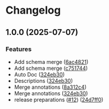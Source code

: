 # Changelog

## 1.0.0 (2025-07-07)


### Features

* Add schema merge ([6ac4821](https://github.com/albert-io/optimal/commit/6ac482171c29eb6a4ed9e3ac6edb56c78f179e4e))
* Add schema merge ([c751744](https://github.com/albert-io/optimal/commit/c75174496a51695eeb079b0702669f9767a7fff0))
* Auto Doc ([324eb30](https://github.com/albert-io/optimal/commit/324eb305f8e1a562c33e0855713846060fa20596))
* Descriptions ([324eb30](https://github.com/albert-io/optimal/commit/324eb305f8e1a562c33e0855713846060fa20596))
* Merge annotations ([8a312c4](https://github.com/albert-io/optimal/commit/8a312c4aefd2e75d90a1f82a512396e68c21b8ab))
* Merge annotations ([324eb30](https://github.com/albert-io/optimal/commit/324eb305f8e1a562c33e0855713846060fa20596))
* release preparations ([#12](https://github.com/albert-io/optimal/issues/12)) ([24d7ff0](https://github.com/albert-io/optimal/commit/24d7ff086b75dbf1e4a9cc45e6bd07327eebb7a8))
